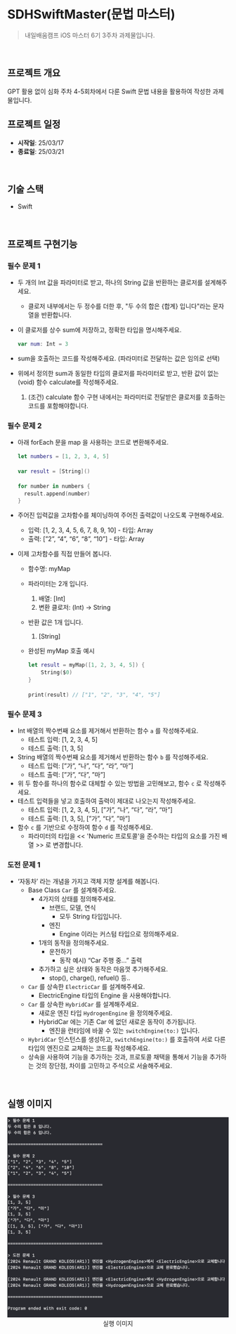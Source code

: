 #  SDHSwiftMaster(문법 마스터)

> 내일배움캠프 iOS 마스터 6기 3주차 과제물입니다.
<br/>

## 프로젝트 개요

GPT 활용 없이 심화 주차 4-5회차에서 다룬 Swift 문법 내용을 활용하여 작성한 과제물입니다.
<br/>

## 프로젝트 일정

- **시작일**: 25/03/17
- **종료일**: 25/03/21
<br/>

## 기술 스택
- Swift
<br/>

## 프로젝트 구현기능

### 필수 문제 1

- 두 개의 Int 값을 파라미터로 받고, 하나의 String 값을 반환하는 클로저를 설계해주세요.
    - 클로저 내부에서는 두 정수를 더한 후, "두 수의 합은 {합계} 입니다"라는 문자열을 반환합니다.
- 이 클로저를 상수 sum에 저장하고, 정확한 타입을 명시해주세요.
    
    ```swift
    var num: Int = 3
    ```
    
- sum을 호출하는 코드를 작성해주세요. (파라미터로 전달하는 값은 임의로 선택)
- 위에서 정의한 sum과 동일한 타입의 클로저를 파라미터로 받고, 반환 값이 없는(void) 함수 calculate를 작성해주세요.
    1. (조건) calculate 함수 구현 내에서는 파라미터로 전달받은 클로저를 호출하는 코드를 포함해야합니다.

### 필수 문제 2

- 아래 forEach 문을 map 을 사용하는 코드로 변환해주세요.
    
    ```swift
    let numbers = [1, 2, 3, 4, 5]
    
    var result = [String]()
    
    for number in numbers {
      result.append(number)
    }
    ```
    
- 주어진 입력값을 고차함수를 체이닝하여 주어진 출력값이 나오도록 구현해주세요.
    - 입력: [1, 2, 3, 4, 5, 6, 7, 8, 9, 10] - 타입: Array<Int>
    - 출력: [”2”, “4”, “6”, “8”, “10”] - 타입: Array<String>
        
- 이제 고차함수를 직접 만들어 봅니다.
    - 함수명: myMap
    - 파라미터는 2개 입니다.
        1. 배열: [Int] 
        2. 변환 클로저: (Int) → String
    - 반환 값은 1개 입니다.
        1. [String]
    - 완성된 myMap 호출 예시
        
        ```swift
        let result = myMap([1, 2, 3, 4, 5]) {
            String($0)
        }
        
        print(result) // ["1", "2", "3", "4", "5"]
        ```
        
### 필수 문제 3

- Int 배열의 짝수번째 요소를 제거해서 반환하는 함수 `a` 를 작성해주세요.
    - 테스트 입력: [1, 2, 3, 4, 5]
    - 테스트 출력: [1, 3, 5]
- String 배열의 짝수번째 요소를 제거해서 반환하는 함수 `b` 를 작성해주세요.
    - 테스트 입력: [”가”, “나”, “다”, “라”, “마”]
    - 테스트 출력: [”가”, “다”, ”마”]
- 위 두 함수를 하나의 함수로 대체할 수 있는 방법을 고민해보고, 함수 `c` 로 작성해주세요.
- 테스트 입력들을 넣고 호출하여 출력이 제대로 나오는지 작성해주세요.
    - 테스트 입력: [1, 2, 3, 4, 5], [”가”, “나”, “다”, “라”, “마”]
    - 테스트 출력: [1, 3, 5], [”가”, “다”, ”마”]
- 함수 `c` 를 기반으로 수정하여 함수 `d` 를 작성해주세요.
    - 파라미터의 타입을 << 'Numeric 프로토콜'을 준수하는 타입의 요소를 가진 배열 >> 로 변경합니다.

### 도전 문제 1

- ‘자동차’ 라는 개념을 가지고 객체 지향 설계를 해봅니다.
    - Base Class `Car` 를 설계해주세요.
        - 4가지의 상태를 정의해주세요.
            - 브랜드, 모델, 연식
                - 모두 String 타입입니다.
            - 엔진
                - Engine 이라는 커스텀 타입으로 정의해주세요.
        - 1개의 동작을 정의해주세요.
            - 운전하기
                - 동작 예시) “Car 주행 중…”  출력
        - 추가하고 싶은 상태와 동작은 마음껏 추가해주세요.
            - stop(), charge(), refuel() 등..
    - `Car` 를 상속한 `ElectricCar` 를 설계해주세요.
        - ElectricEngine 타입의 Engine 을 사용해야합니다.
    - `Car` 를 상속한 `HybridCar` 를 설계해주세요.
        - 새로운 엔진 타입 `HydrogenEngine` 을 정의해주세요.
        - HybridCar 에는 기존 Car 에 없던 새로운 동작이 추가됩니다.
            - 엔진을 런타임에 바꿀 수 있는 `switchEngine(to:)` 입니다.
    - `HybridCar` 인스턴스를 생성하고, `switchEngine(to:)` 를 호출하여 서로 다른 타입의 엔진으로 교체하는 코드를 작성해주세요.
    - 상속을 사용하여 기능을 추가하는 것과, 프로토콜 채택을 통해서 기능을 추가하는 것의 장단점, 차이를 고민하고 주석으로 서술해주세요.
<br/>

## 실행 이미지

<p align="center">
  <img src="https://github.com/nbcampMasterChapter2Team4/SDHSwiftMaster/blob/main/Resources/실행_이미지.png" alt="실행_이미지.png" width="600">
  <br/>
  실행 이미지
</p>
